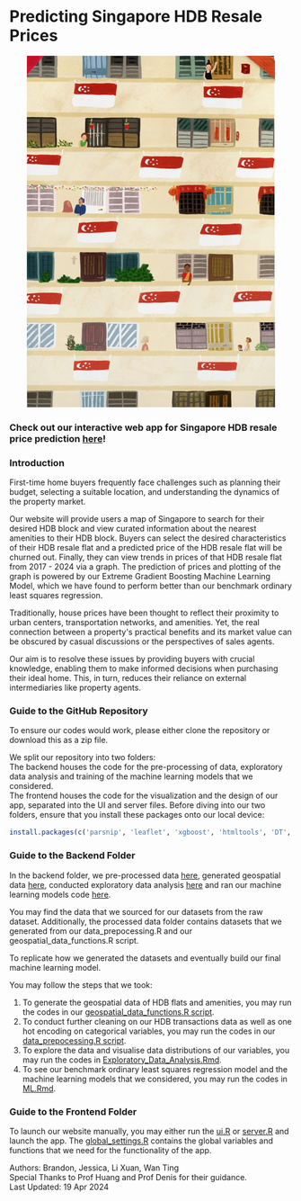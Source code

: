 # Predicting Singapore HDB Resale Prices

<p align="center">
<img src = './frontend/www/hdb_5.png'>
</p>

### Check out our interactive web app for Singapore HDB resale price prediction [here](https://brandono7.shinyapps.io/HDB-All-You-Need-To-Know/)! 

### Introduction
First-time home buyers frequently face challenges such as planning their budget, selecting a suitable location, and understanding the dynamics of the property market.

Our website will provide users a map of Singapore to search for their desired HDB block and view curated information about the nearest amenities to their HDB block. Buyers can select the desired characteristics of their HDB resale flat and a predicted price of the HDB resale flat will be churned out. Finally, they can view trends in prices of that HDB resale flat from 2017 - 2024 via a graph. The prediction of prices and plotting of the graph is powered by our Extreme Gradient Boosting Machine Learning Model, which we have found to perform better than our benchmark ordinary least squares regression.

Traditionally, house prices have been thought to reflect their proximity to urban centers, transportation networks, and amenities. Yet, the real connection between a property's practical benefits and its market value can be obscured by casual discussions or the perspectives of sales agents.

Our aim is to resolve these issues by providing buyers with crucial knowledge, enabling them to make informed decisions when purchasing their ideal home. This, in turn, reduces their reliance on external intermediaries like property agents.

### Guide to the GitHub Repository
To ensure our codes would work, please either clone the repository or download this as a zip file. <br>


We split our repository into two folders: <br>
The backend houses the code for the pre-processing of data, exploratory data analysis and training of the machine learning models that we considered. <br>
The frontend houses the code for the visualization and the design of our app, separated into the UI and server files. 
Before diving into our two folders, ensure that you install these packages onto our local device:
```R
install.packages(c('parsnip', 'leaflet', 'xgboost', 'htmltools', 'DT', 'plyr', 'dplyr', 'tidyr','ggplot2', 'shiny', 'shinydashboard', 'RColorBrewer', 'sf', 'plotly', 'stringr','shinyjs', 'tidyverse', 'randomForest', 'rpart', 'VIM', 'gbm', 'hdm', 'recipes'))
```
### Guide to the Backend Folder
In the backend folder, we pre-processed data [here](https://github.com/brandono7/DSE3101_HDB_Resale_Price/blob/main/backend/Data%20Pre-Processing.R), generated geospatial data [here](https://github.com/brandono7/DSE3101_HDB_Resale_Price/blob/main/backend/geospatial%20data%20functions.R), conducted exploratory data analysis [here](https://github.com/brandono7/DSE3101_HDB_Resale_Price/blob/main/backend/Exploratory%20Data%20Analysis.Rmd) and ran our machine learning models code [here](https://github.com/brandono7/DSE3101_HDB_Resale_Price/blob/main/backend/ML.Rmd). 

You may find the data that we sourced for our datasets from the raw dataset. Additionally, the processed data folder contains datasets that we generated from our data_prepocessing.R and our geospatial_data_functions.R script.

To replicate how we generated the datasets and eventually build our final machine learning model. 

You may follow the steps that we took: <br>
1) To generate the geospatial data of HDB flats and amenities, you may run the codes in our [geospatial_data_functions.R script](https://github.com/brandono7/DSE3101_HDB_Resale_Price/blob/main/backend/geospatial%20data%20functions.R). <br>
2) To conduct further cleaning on our HDB transactions data as well as one hot encoding on categorical variables, you may run the codes in our [data_prepocessing.R script](https://github.com/brandono7/DSE3101_HDB_Resale_Price/blob/main/backend/Data%20Pre-Processing.R). <br>
3) To explore the data and visualise data distributions of our variables, you may run the codes in [Exploratory_Data_Analysis.Rmd](https://github.com/brandono7/DSE3101_HDB_Resale_Price/blob/main/backend/Exploratory%20Data%20Analysis.Rmd). <br>
4) To see our benchmark ordinary least squares regression model and the machine learning models that we considered, you may run the codes in [ML.Rmd](https://github.com/brandono7/DSE3101_HDB_Resale_Price/blob/main/backend/ML.Rmd).

### Guide to the Frontend Folder
To launch our website manually, you may either run the [ui.R](https://github.com/brandono7/DSE3101_HDB_Resale_Price/blob/main/frontend/ui.R) or [server.R](https://github.com/brandono7/DSE3101_HDB_Resale_Price/blob/main/frontend/server.R) and launch the app. The [global_settings.R](https://github.com/brandono7/DSE3101_HDB_Resale_Price/blob/main/frontend/global_settings.R) contains the global variables and functions that we need for the functionality of the app.

Authors: Brandon, Jessica, Li Xuan, Wan Ting <br>
Special Thanks to Prof Huang and Prof Denis for their guidance. <br>
Last Updated: 19 Apr 2024
